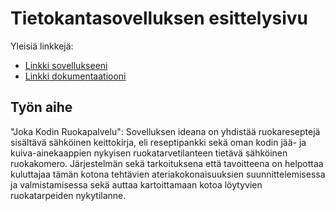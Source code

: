 # Tietokantasovelluksen esittelysivu

Yleisiä linkkejä:

* [Linkki sovellukseeni](http://ylhavuor.users.cs.helsinki.fi/tsoha/)
* [Linkki dokumentaatiooni](https://github.com/areee/Tsoha-Bootstrap/blob/master/doc/dokumentaatio.pdf)

## Työn aihe

"Joka Kodin Ruokapalvelu":
Sovelluksen ideana on yhdistää ruokareseptejä sisältävä sähköinen keittokirja, eli reseptipankki sekä oman kodin jää- ja kuiva-ainekaappien nykyisen ruokatarvetilanteen tietävä sähköinen ruokakomero. Järjestelmän sekä tarkoituksena että tavoitteena on helpottaa kuluttajaa tämän kotona tehtävien ateriakokonaisuuksien suunnittelemisessa ja valmistamisessa sekä auttaa kartoittamaan kotoa löytyvien ruokatarpeiden nykytilanne.
